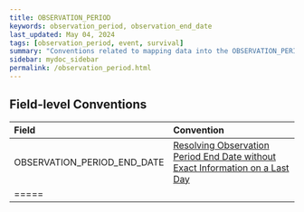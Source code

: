```yaml
---
title: OBSERVATION_PERIOD
keywords: observation_period, observation_end_date
last_updated: May 04, 2024
tags: [observation_period, event, survival]
summary: "Conventions related to mapping data into the OBSERVATION_PERIOD table."
sidebar: mydoc_sidebar
permalink: /observation_period.html
---
```


## Field-level Conventions

| **Field** | **Convention** |
|:--------|:-------|
|  OBSERVATION_PERIOD_END_DATE  |  [Resolving Observation Period End Date without Exact Information on a Last Day](events_with_no_exact_last_day.html)  |
|=====